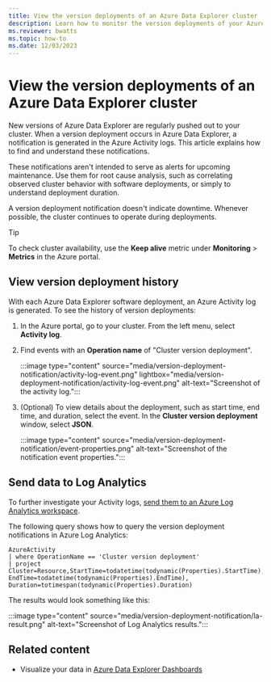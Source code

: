```yaml
---
title: View the version deployments of an Azure Data Explorer cluster
description: Learn how to monitor the version deployments of your Azure Data Explorer cluster.
ms.reviewer: bwatts
ms.topic: how-to
ms.date: 12/03/2023
---
```


# View the version deployments of an Azure Data Explorer cluster

New versions of Azure Data Explorer are regularly pushed out to your cluster. When a version deployment occurs in Azure Data Explorer, a notification is generated in the Azure Activity logs. This article explains how to find and understand these notifications.

These notifications aren't intended to serve as alerts for upcoming maintenance. Use them for root cause analysis, such as correlating observed cluster behavior with software deployments, or simply to understand deployment duration.

A version deployment notification doesn't indicate downtime. Whenever possible, the cluster continues to operate during deployments. 

> [!TIP]
> To check cluster availability, use the **Keep alive** metric under **Monitoring** > **Metrics** in the Azure portal.

## View version deployment history

With each Azure Data Explorer software deployment, an Azure Activity log is generated. To see the history of version deployments:

1. In the Azure portal, go to your cluster. From the left menu, select **Activity log**.
1. Find events with an **Operation name** of "Cluster version deployment".

    :::image type="content" source="media/version-deployment-notification/activity-log-event.png" lightbox="media/version-deployment-notification/activity-log-event.png" alt-text="Screenshot of the activity log.":::

1. (Optional) To view details about the deployment, such as start time, end time, and duration, select the event. In the **Cluster version deployment** window, select **JSON**.

    :::image type="content" source="media/version-deployment-notification/event-properties.png" alt-text="Screenshot of the notification event properties.":::

## Send data to Log Analytics

To further investigate your Activity logs, [send them to an Azure Log Analytics workspace](/azure/azure-monitor/essentials/activity-log?tabs=powershell#send-to-log-analytics-workspace).

The following query shows how to query the version deployment notifications in Azure Log Analytics: 

```kql
AzureActivity
| where OperationName == 'Cluster version deployment'
| project Cluster=Resource,StartTime=todatetime(todynamic(Properties).StartTime), EndTime=todatetime(todynamic(Properties).EndTime), Duration=totimespan(todynamic(Properties).Duration)
```

The results would look something like this:

:::image type="content" source="media/version-deployment-notification/la-result.png" alt-text="Screenshot of Log Analytics results.":::

## Related content

* Visualize your data in [Azure Data Explorer Dashboards](azure-data-explorer-dashboards.md)
